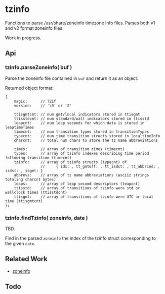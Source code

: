 tzinfo
======

Functions to parse /usr/share/zoneinfo timezone info files.
Parses both v1 and v2 format zoneinfo files.

Work in progress.

Api
---

### tzinfo.parseZoneinfo( buf )

Parse the zoneinfo file contained in `buf` and return it as an object.

Returned object format:

    {
        magic:      // TZif
        version:    // '\0' or '2'

        ttisgmtcnt: // num gmt/local indicators stored in ttisgmt
        ttisstdcnt: // num standard/wall indicators stored in ttisstd
        leapcnt:    // num leap seconds for which data is stored in leaptimeTimes
        timecnt:    // num transition types stored in transitionTypes
        typecnt:    // num time transition structs stored in localtimeInfo
        charcnt:    // total num chars to store the tz name abbreviations

        times:      // array of transition times (timecnt)
        types:      // array of tzinfo indexes describing time period following transition (timecnt)
        tzinfo:     // array of tzinfo structs (typecnt) of
                    //     { idx: , tt_gmtoff: , tt_isdst: , tt_abbrind: , isdst: , isgmt: }
        abbrevs:    // array of tz name abbreviations (asciiz strings totaling charcnt bytes)
        leaps:      // array of leap second descriptors (leapcnt)
        ttisstd:    // array of transitions of tzinfo were std or wallclock times (ttisstdcnt)
        ttisgmt:    // array of transitions of tzinfo were UTC or local time (ttisgmtcnt)
    };

### tzinfo.findTzinfo( zoneinfo, date )

TBD.

Find in the parsed `zoneinfo` the index of the tzinfo struct corresponding to the
given `date`.


Related Work
------------

- [zoneinfo](http://npmjs.com/package/zoneinfo)


Todo
----
